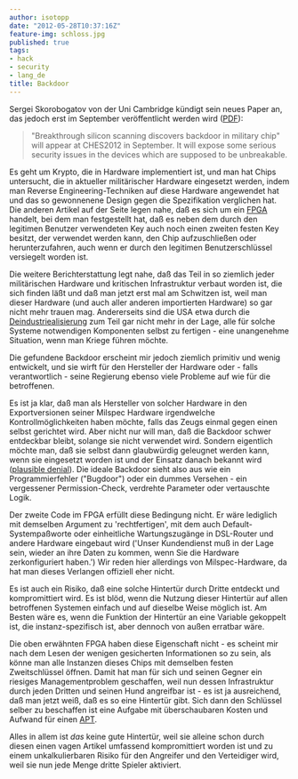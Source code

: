 ```yaml
---
author: isotopp
date: "2012-05-28T10:37:16Z"
feature-img: schloss.jpg
published: true
tags:
- hack
- security
- lang_de
title: Backdoor
---
```

Sergei Skorobogatov von der Uni Cambridge kündigt sein neues Paper an, das
jedoch erst im September veröffentlicht werden wird ([PDF](https://www.cl.cam.ac.uk/~sps32/ches2012-backdoor.pdf)):

> "Breakthrough silicon scanning discovers backdoor in military chip" will
> appear at CHES2012 in September.  It will expose some serious security
> issues in the devices which are supposed to be unbreakable.

Es geht um Krypto, die in Hardware implementiert ist, und man hat Chips
untersucht, die in aktueller militärischer Hardware eingesetzt werden, indem
man Reverse Engineering-Techniken auf diese Hardware angewendet hat und das
so gewonnenene Design gegen die Spezifikation verglichen hat.  Die anderen
Artikel auf der Seite legen nahe, daß es sich um ein
[FPGA](http://de.wikipedia.org/wiki/Field_Programmable_Gate_Array)
handelt, bei dem man festgestellt hat, daß es neben dem durch den legitimen
Benutzer verwendeten Key auch noch einen zweiten festen Key besitzt, der
verwendet werden kann, den Chip aufzuschließen oder herunterzufahren, auch
wenn er durch den legitimen Benutzerschlüssel versiegelt worden ist.

Die weitere Berichterstattung legt nahe, daß das Teil in so ziemlich jeder
militärischen Hardware und kritischen Infrastruktur verbaut worden ist, die
sich finden läßt und daß man jetzt erst mal am Schwitzen ist, weil man
dieser Hardware (und auch aller anderen importierten Hardware) so gar nicht
mehr trauen mag.  Andererseits sind die USA etwa durch die
[Deindustriealisierung](http://www.zeit.de/2011/12/USA-Deindustrialisierung)
zum Teil gar nicht mehr in der Lage, alle für solche Systeme notwendigen
Komponenten selbst zu fertigen - eine unangenehme Situation, wenn man Kriege
führen möchte.

Die gefundene Backdoor erscheint mir jedoch ziemlich primitiv und wenig
entwickelt, und sie wirft für den Hersteller der Hardware oder - falls
verantwortlich - seine Regierung ebenso viele Probleme auf wie für die
betroffenen.

Es ist ja klar, daß man als Hersteller von solcher Hardware in den
Exportversionen seiner Milspec Hardware irgendwelche Kontrollmöglichkeiten
haben möchte, falls das Zeugs einmal gegen einen selbst gerichtet wird.
Aber nicht nur will man, daß die Backdoor schwer entdeckbar bleibt, solange
sie nicht verwendet wird.  Sondern eigentlich möchte man, daß sie selbst
dann glaubwürdig geleugnet werden kann, wenn sie eingesetzt worden ist und
der Einsatz danach bekannt wird
([plausible denial](http://en.wikipedia.org/wiki/Plausible_deniability)).
Die ideale Backdoor sieht also aus wie ein Programmierfehler ("Bugdoor")
oder ein dummes Versehen - ein vergessener Permission-Check, verdrehte
Parameter oder vertauschte Logik.

Der zweite Code im FPGA erfüllt diese Bedingung nicht.  Er wäre lediglich
mit demselben Argument zu 'rechtfertigen', mit dem auch
Default-Systempaßworte oder einheitliche Wartungszugänge in DSL-Router und
andere Hardware eingebaut wird ('Unser Kundendienst muß in der Lage sein,
wieder an ihre Daten zu kommen, wenn Sie die Hardware zerkonfiguriert
haben.') Wir reden hier allerdings von Milspec-Hardware, da hat man dieses
Verlangen offiziell eher nicht.

Es ist auch ein Risiko, daß eine solche Hintertür durch Dritte entdeckt und
kompromittiert wird.  Es ist blöd, wenn die Nutzung dieser Hintertür auf
allen betroffenen Systemen einfach und auf dieselbe Weise möglich ist.  Am
Besten wäre es, wenn die Funktion der Hintertür an eine Variable gekoppelt
ist, die instanz-spezifisch ist, aber dennoch von außen erratbar wäre.

Die oben erwähnten FPGA haben diese Eigenschaft nicht - es scheint mir nach
dem Lesen der wenigen gesicherten Informationen so zu sein, als könne man
alle Instanzen dieses Chips mit demselben festen Zweitschlüssel öffnen.
Damit hat man für sich und seinen Gegner ein riesiges Managementproblem
geschaffen, weil nun dessen Infrastruktur durch jeden Dritten und seinen
Hund angreifbar ist - es ist ja ausreichend, daß man jetzt weiß, daß es so
eine Hintertür gibt.  Sich dann den Schlüssel selber zu beschaffen ist eine
Aufgabe mit überschaubaren Kosten und Aufwand für einen
[APT](http://en.wikipedia.org/wiki/Advanced_persistent_threat).

Alles in allem ist _das_ keine gute Hintertür, weil sie alleine schon
durch diesen einen vagen Artikel umfassend kompromittiert worden ist und zu
einem unkalkulierbaren Risiko für den Angreifer und den Verteidiger wird,
weil sie nun jede Menge dritte Spieler aktiviert.
